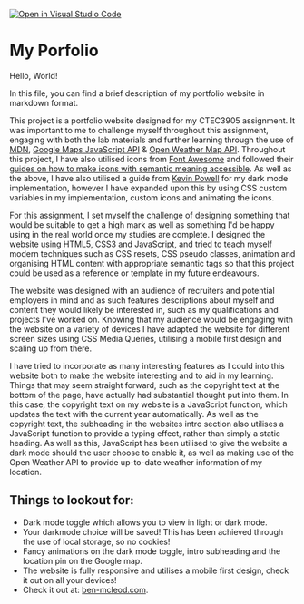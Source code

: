 [![Open in Visual Studio Code](https://classroom.github.com/assets/open-in-vscode-c66648af7eb3fe8bc4f294546bfd86ef473780cde1dea487d3c4ff354943c9ae.svg)](https://classroom.github.com/online_ide?assignment_repo_id=9885390&assignment_repo_type=AssignmentRepo)
# My Porfolio

Hello, World!

In this file, you can find a brief description of my portfolio website in markdown format.

This project is a portfolio website designed for my CTEC3905 assignment. It was important to me to challenge myself throughout this assignment, engaging with both the lab materials and further learning through the use of [MDN](https://developer.mozilla.org/en-US/docs/Learn), [Google Maps JavaScript API](https://developers.google.com/maps/documentation/javascript/overview) & [Open Weather Map API](https://openweathermap.org/). Throughout this project, I have also utilised icons from [Font Awesome](https://fontawesome.com/) and followed their [guides on how to make icons with semantic meaning accessible](https://fontawesome.com/v5/docs/web/other-topics/accessibility). As well as the above, I have also utilised a guide from [Kevin Powell](https://youtu.be/wodWDIdV9BY) for my dark mode implementation, however I have expanded upon this by using CSS custom variables in my implementation, custom icons and animating the icons.

For this assignment, I set myself the challenge of designing something that would be suitable to get a high mark as well as something I'd be happy using in the real world once my studies are complete. I designed the website using HTML5, CSS3 and JavaScript, and tried to teach myself modern techniques such as CSS resets, CSS pseudo classes, animation and organising HTML content with appropriate semantic tags so that this project could be used as a reference or template in my future endeavours.

The website was designed with an audience of recruiters and potential employers in mind and as such features descriptions about myself and content they would likely be interested in, such as my qualifications and projects I've worked on. Knowing that my audience would be engaging with the website on a variety of devices I have adapted the website for different screen sizes using CSS Media Queries, utilising a mobile first design and scaling up from there.

I have tried to incorporate as many interesting features as I could into this website both to make the website interesting and to aid in my learning. Things that may seem straight forward, such as the copyright text at the bottom of the page, have actually had substantial thought put into them. In this case, the copyright text on my website is a JavaScript function, which updates the text with the current year automatically. As well as the copyright text, the subheading in the websites intro section also utilises a JavaScript function to provide a typing effect, rather than simply a static heading. As well as this, JavaScript has been utilised to give the website a dark mode should the user choose to enable it, as well as making use of the Open Weather API to provide up-to-date weather information of my location.

## Things to lookout for:

- Dark mode toggle which allows you to view in light or dark mode.
- Your darkmode choice will be saved! This has been achieved through the use of local storage, so no cookies!
- Fancy animations on the dark mode toggle, intro subheading and the location pin on the Google map.
- The website is fully responsive and utilises a mobile first design, check it out on all your devices!
- Check it out at: [ben-mcleod.com](https://ben-mcleod.com).
